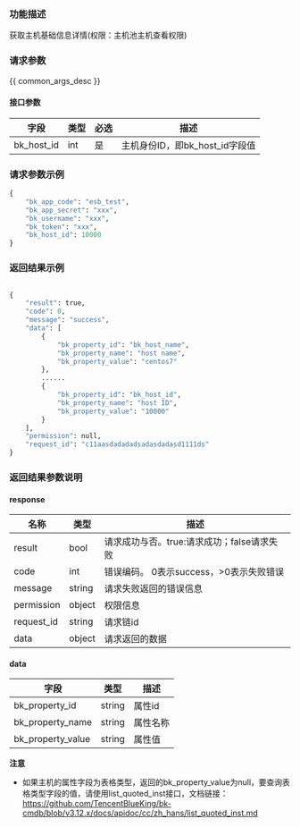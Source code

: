 ### 功能描述

获取主机基础信息详情(权限：主机池主机查看权限)

### 请求参数

{{ common_args_desc }}

#### 接口参数

| 字段      |  类型      | 必选   |  描述      |
|-----------|------------|--------|------------|
| bk_host_id     |  int       | 是     | 主机身份ID，即bk_host_id字段值 |

### 请求参数示例

```python
{
    "bk_app_code": "esb_test",
    "bk_app_secret": "xxx",
    "bk_username": "xxx",
    "bk_token": "xxx",
    "bk_host_id": 10000
}
```

### 返回结果示例

```python

{
    "result": true,
    "code": 0,
    "message": "success",
    "data": [
        {
            "bk_property_id": "bk_host_name",
            "bk_property_name": "host name",
            "bk_property_value": "centos7"
        },
        ......
        {
            "bk_property_id": "bk_host_id",
            "bk_property_name": "host ID",
            "bk_property_value": "10000"
        }
    ],
    "permission": null,
    "request_id": "c11aasdadadadsadasdadasd1111ds"
}
```

### 返回结果参数说明
#### response

| 名称    | 类型   | 描述                                    |
| ------- | ------ | ------------------------------------- |
| result  | bool   | 请求成功与否。true:请求成功；false请求失败 |
| code    | int    | 错误编码。 0表示success，>0表示失败错误    |
| message | string | 请求失败返回的错误信息                    |
| permission    | object | 权限信息    |
| request_id    | string | 请求链id    |
| data    | object | 请求返回的数据                           |

#### data

| 字段      | 类型      | 描述      |
|-----------|-----------|-----------|
| bk_property_id    | string     | 属性id |
| bk_property_name  | string     | 属性名称 |
| bk_property_value | string     | 属性值 |

**注意**
- 如果主机的属性字段为表格类型，返回的bk_property_value为null，要查询表格类型字段的值，请使用list_quoted_inst接口，文档链接：https://github.com/TencentBlueKing/bk-cmdb/blob/v3.12.x/docs/apidoc/cc/zh_hans/list_quoted_inst.md
